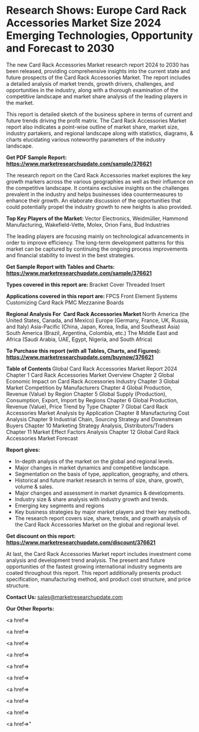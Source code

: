 # Research Shows: Europe Card Rack Accessories Market Size 2024 Emerging Technologies, Opportunity and Forecast to 2030

The new Card Rack Accessories Market research report 2024 to 2030 has been released, providing comprehensive insights into the current state and future prospects of the Card Rack Accessories Market. The report includes a detailed analysis of market trends, growth drivers, challenges, and opportunities in the industry, along with a thorough examination of the competitive landscape and market share analysis of the leading players in the market.

This report is detailed sketch of the business sphere in terms of current and future trends driving the profit matrix. The Card Rack Accessories Market report also indicates a point-wise outline of market share, market size, industry partakers, and regional landscape along with statistics, diagrams, &amp; charts elucidating various noteworthy parameters of the industry landscape.

<strong><b>Get PDF Sample Report: <a href=https://www.marketresearchupdate.com/sample/376621>https://www.marketresearchupdate.com/sample/376621</a></b></strong>

The research report on the Card Rack Accessories market explores the key growth markers across the various geographies as well as their influence on the competitive landscape. It contains exclusive insights on the challenges prevalent in the industry and helps businesses idea countermeasures to enhance their growth. An elaborate discussion of the opportunities that could potentially propel the industry growth to new heights is also provided.

<strong><b>Top Key Players of the Market:
</b></strong>Vector Electronics, Weidmüller, Hammond Manufacturing, Wakefield-Vette, Molex, Orion Fans, Bud Industries<strong><b>
</b></strong>

The leading players are focusing mainly on technological advancements in order to improve efficiency. The long-term development patterns for this market can be captured by continuing the ongoing process improvements and financial stability to invest in the best strategies.

<strong><b>Get Sample Report with Tables and Charts: <a href=https://www.marketresearchupdate.com/sample/376621>https://www.marketresearchupdate.com/sample/376621</a></b></strong>

<strong><b>Types covered in this report are:
</b></strong>Bracket
Cover
Threaded Insert<strong><b>
</b></strong>

<strong><b>Applications covered in this report are:
</b></strong>FPCS Front Element Systems
Customizing Card Rack
PMC Mezzanine Boards<strong><b>
</b></strong>

<strong><b>Regional Analysis For  Card Rack Accessories Market</b></strong><strong><b>
</b></strong>North America (the United States, Canada, and Mexico)
Europe (Germany, France, UK, Russia, and Italy)
Asia-Pacific (China, Japan, Korea, India, and Southeast Asia)
South America (Brazil, Argentina, Colombia, etc.)
The Middle East and Africa (Saudi Arabia, UAE, Egypt, Nigeria, and South Africa)

<strong><b>To Purchase this report (with all Tables, Charts, and Figures): <a href=https://www.marketresearchupdate.com/buynow/376621>https://www.marketresearchupdate.com/buynow/376621</a></b></strong>

<strong><b>Table of Contents</b></strong><strong><b>
</b></strong>Global Card Rack Accessories Market Report 2024
Chapter 1 Card Rack Accessories Market Overview
Chapter 2 Global Economic Impact on Card Rack Accessories Industry
Chapter 3 Global Market Competition by Manufacturers
Chapter 4 Global Production, Revenue (Value) by Region
Chapter 5 Global Supply (Production), Consumption, Export, Import by Regions
Chapter 6 Global Production, Revenue (Value), Price Trend by Type
Chapter 7 Global Card Rack Accessories Market Analysis by Application
Chapter 8 Manufacturing Cost Analysis
Chapter 9 Industrial Chain, Sourcing Strategy and Downstream Buyers
Chapter 10 Marketing Strategy Analysis, Distributors/Traders
Chapter 11 Market Effect Factors Analysis
Chapter 12 Global Card Rack Accessories Market Forecast

<strong><b>Report gives:</b></strong>

- In-depth analysis of the market on the global and regional levels.
- Major changes in market dynamics and competitive landscape.
- Segmentation on the basis of type, application, geography, and others.
- Historical and future market research in terms of size, share, growth, volume &amp; sales.
- Major changes and assessment in market dynamics &amp; developments.
- Industry size &amp; share analysis with industry growth and trends.
- Emerging key segments and regions
- Key business strategies by major market players and their key methods.
- The research report covers size, share, trends, and growth analysis of the Card Rack Accessories Market on the global and regional level.

<strong><b>Get discount on this report: <a href=https://www.marketresearchupdate.com/discount/376621>https://www.marketresearchupdate.com/discount/376621</a></b></strong>

At last, the Card Rack Accessories Market report includes investment come analysis and development trend analysis. The present and future opportunities of the fastest growing international industry segments are coated throughout this report. This report additionally presents product specification, manufacturing method, and product cost structure, and price structure.

<strong><b>Contact Us:
</b></strong>sales@marketresearchupdate.com

<strong>Our Other Reports:</strong>

<a href=></a>

<a href=></a>

<a href=></a>

<a href=></a>

<a href=></a>

<a href=></a>

<a href=></a>

<a href=></a>

<a href=></a>

<a href=></a>"
